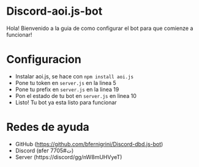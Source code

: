 # Discord-aoi.js-bot

Hola!
Bienvenido a la guia de como configurar el bot para que comienze a funcionar!


# Configuracion
- Instalar aoi.js, se hace con `npm install aoi.js`
- Pone tu token en `server.js` en la linea 5
- Pone tu prefix en `server.js` en la linea 19
- Pon el estado de tu bot en `server.js` en linea 10
- Listo! Tu bot ya esta listo para funcionar

# Redes de ayuda
- GitHub (https://github.com/bfernigrini/Discord-dbd.js-bot)
- Discord (вfег ت#7705)
- Server (https://discord/gg/nW8mUHVyeT)
